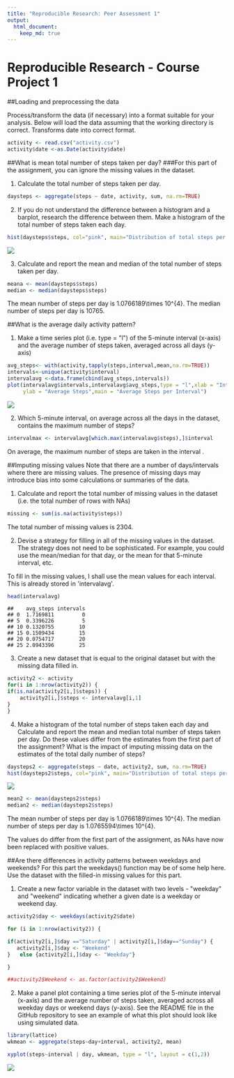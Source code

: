 ```yaml
---
title: "Reproducible Research: Peer Assessment 1"
output:
  html_document:
    keep_md: true
---
```

Reproducible Research - Course Project 1
=========================================

##Loading and preprocessing the data

Process/transform the data (if necessary) into a format suitable for your analysis. Below will load the data assuming that the working directory is correct. Transforms date into correct format.


```r
activity <- read.csv("activity.csv")
activity$date <-as.Date(activity$date)
```


##What is mean total number of steps taken per day?
###For this part of the assignment, you can ignore the missing values in the dataset.

1. Calculate the total number of steps taken per day.

```r
daysteps <- aggregate(steps ~ date, activity, sum, na.rm=TRUE)
```


2. If you do not understand the difference between a histogram and a barplot, research the difference between them. Make a histogram of the total number of steps taken each day. 

```r
hist(daysteps$steps, col="pink", main="Distribution of total steps per day", xlab="Number of steps")
```

![](PA1_template_files/figure-html/unnamed-chunk-3-1.png)<!-- -->

3. Calculate and report the mean and median of the total number of steps taken per day.


```r
meana <- mean(daysteps$steps)
median <- median(daysteps$steps)
```
The mean number of steps per day is 1.0766189\times 10^{4}. The median number of steps per day is 10765.


##What is the average daily activity pattern?

1. Make a time series plot (i.e. type = "l") of the 5-minute interval (x-axis) and the average number of steps taken, averaged across all days (y-axis)

```r
avg_steps<- with(activity,tapply(steps,interval,mean,na.rm=TRUE))
intervals<-unique(activity$interval)
intervalavg <-data.frame(cbind(avg_steps,intervals))
plot(intervalavg$intervals,intervalavg$avg_steps,type = "l",xlab = "Intervals",
     ylab = "Average Steps",main = "Average Steps per Interval")
```

![](PA1_template_files/figure-html/unnamed-chunk-5-1.png)<!-- -->


2. Which 5-minute interval, on average across all the days in the dataset, contains the maximum number of steps?


```r
intervalmax <- intervalavg[which.max(intervalavg$steps),]$interval
```
On average, the maximum number of steps are taken in the interval . 




##Imputing missing values
Note that there are a number of days/intervals where there are missing values. The presence of missing days may introduce bias into some calculations or summaries of the data.

1. Calculate and report the total number of missing values in the dataset (i.e. the total number of rows with NAs)

```r
missing <- sum(is.na(activity$steps))
```
The total number of missing values is 2304. 


2. Devise a strategy for filling in all of the missing values in the dataset. The strategy does not need to be sophisticated. For example, you could use the mean/median for that day, or the mean for that 5-minute interval, etc.

To fill in the missing values, I shall use the mean values for each interval. This is already stored in 'intervalavg'.


```r
head(intervalavg)
```

```
##    avg_steps intervals
## 0  1.7169811         0
## 5  0.3396226         5
## 10 0.1320755        10
## 15 0.1509434        15
## 20 0.0754717        20
## 25 2.0943396        25
```



3. Create a new dataset that is equal to the original dataset but with the missing data filled in.


```r
activity2 <- activity
for(i in 1:nrow(activity2)) {
if(is.na(activity2[i,]$steps)) {
    activity2[i,]$steps <- intervalavg[i,1]
}
}
```

4. Make a histogram of the total number of steps taken each day and Calculate and report the mean and median total number of steps taken per day. Do these values differ from the estimates from the first part of the assignment? What is the impact of imputing missing data on the estimates of the total daily number of steps?

```r
daysteps2 <- aggregate(steps ~ date, activity2, sum, na.rm=TRUE)
hist(daysteps2$steps, col="pink", main="Distribution of total steps per day", xlab="Number of steps")
```

![](PA1_template_files/figure-html/unnamed-chunk-10-1.png)<!-- -->

```r
mean2 <- mean(daysteps2$steps)
median2 <- median(daysteps2$steps)
```

The mean number of steps per day is 1.0766189\times 10^{4}. The median number of steps per day is 1.0765594\times 10^{4}.

The values do differ from the first part of the assignment, as NAs have now been replaced with positive values. 


##Are there differences in activity patterns between weekdays and weekends?
For this part the weekdays() function may be of some help here. Use the dataset with the filled-in missing values for this part.

1. Create a new factor variable in the dataset with two levels - "weekday" and "weekend" indicating whether a given date is a weekday or weekend day.


```r
activity2$day <- weekdays(activity2$date)
```


```r
for (i in 1:nrow(activity2)) {

if(activity2[i,]$day =="Saturday" | activity2[i,]$day=="Sunday") {
   activity2[i,]$day <- "Weekend"
}   else {activity2[i,]$day <- "Weekday"}

}

##activity2$Weekend <- as.factor(activity2$Weekend)
```

2. Make a panel plot containing a time series plot of the 5-minute interval (x-axis) and the average number of steps taken, averaged across all weekday days or weekend days (y-axis). See the README file in the GitHub repository to see an example of what this plot should look like using simulated data.




```r
library(lattice)
wkmean <- aggregate(steps~day+interval, activity2, mean)
```


```r
xyplot(steps~interval | day, wkmean, type = "l", layout = c(1,2))
```

![](PA1_template_files/figure-html/unnamed-chunk-14-1.png)<!-- -->
